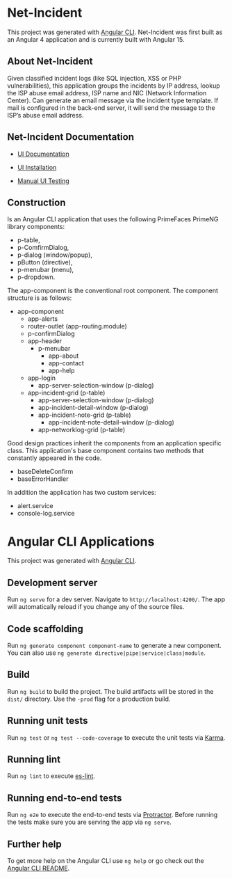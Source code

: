 # Net-Incident

This project was generated with [Angular CLI](https://github.com/angular/angular-cli).  Net-Incident was first built as an Angular 4 application and is currently built with Angular 15.

## About Net-Incident

Given classified incident logs (like SQL injection, XSS or PHP vulnerabilities), this application groups the incidents by IP address, lookup the ISP abuse email address, ISP name and NIC (Network Information Center). Can generate an email message via the incident type template.  If mail is configured in the back-end server, it will send the message to the ISP’s abuse email address.

## Net-Incident Documentation

* [UI Documentation](https://github.com/PHuhn/net-incident/wiki/UI-Help)

* [UI Installation](https://github.com/PHuhn/net-incident/wiki/Installation-of-Angular-net-incident)

* [Manual UI Testing](https://github.com/PHuhn/net-incident/wiki/Testing-Angular-net-incident-application)

## Construction

Is an Angular CLI application that uses the following PrimeFaces PrimeNG library components:
* p-table,
* p-ComfirmDialog,
* p-dialog (window/popup),
* pButton (directive),
* p-menubar (menu),
* p-dropdown.

The app-component is the conventional root component. The component structure is as follows:

* app-component
  * app-alerts
  * router-outlet (app-routing.module)
  * p-confirmDialog
  * app-header
    * p-menubar
      * app-about
      * app-contact
      * app-help
  * app-login
    * app-server-selection-window (p-dialog)
  * app-incident-grid (p-table)
    * app-server-selection-window (p-dialog)
    * app-incident-detail-window (p-dialog)
    * app-incident-note-grid (p-table)
      * app-incident-note-detail-window (p-dialog)
    * app-networklog-grid (p-table)

Good design practices inherit the components from an application specific class.  This application's base component contains two methods that constantly appeared in the code.

*	baseDeleteConfirm
*	baseErrorHandler

In addition the application has two custom services:

* alert.service
* console-log.service

# Angular CLI Applications

This project was generated with [Angular CLI](https://github.com/angular/angular-cli).

## Development server

Run `ng serve` for a dev server. Navigate to `http://localhost:4200/`. The app will automatically reload if you change any of the source files.

## Code scaffolding

Run `ng generate component component-name` to generate a new component. You can also use `ng generate directive|pipe|service|class|module`.

## Build

Run `ng build` to build the project. The build artifacts will be stored in the `dist/` directory. Use the `-prod` flag for a production build.

## Running unit tests

Run `ng test` or `ng test --code-coverage` to execute the unit tests via [Karma](https://karma-runner.github.io).

## Running lint

Run `ng lint` to execute [es-lint](https://github.com/eslint/eslint).

## Running end-to-end tests

Run `ng e2e` to execute the end-to-end tests via [Protractor](http://www.protractortest.org/).
Before running the tests make sure you are serving the app via `ng serve`.

## Further help

To get more help on the Angular CLI use `ng help` or go check out the [Angular CLI README](https://github.com/angular/angular-cli/blob/master/README.md).
